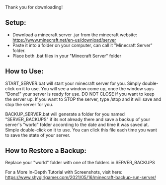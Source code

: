 Thank you for downloading!

Setup:
------
- Download a minecraft server .jar from the minecraft website: https://www.minecraft.net/en-us/download/server
- Paste it into a folder on your computer, can call it "Minecraft Server" folder.
- Place both .bat files in your "Minecraft Server" folder

How to Use:
-----------
START_SERVER.bat will start your minecraft server for you. Simply double-click on it to use. You will see a window come up, once the window says "Done!" your server is ready for use. DO NOT CLOSE if you want to keep the server up. If you want to STOP the server, type /stop and it will save and stop the server for you.

BACKUP_SERVER.bat will generate a folder for you named "SERVER_BACKUPS" if its not already there and save a backup of your server's "world" folder according to the date and time it was saved at. Simple double-click on it to use. You can click this file each time you want to save the state of your server.

How to Restore a Backup:
------------------------
Replace your "world" folder with one of the folders in SERVER_BACKUPS

For a More In-Depth Tutorial with Screenshots, visit here: https://www.shygirlgamer.com/2021/05/16/minecraft-backup-run-server/
